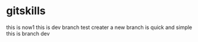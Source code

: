 # gitskills
this is now1
this is dev branch test
creater a new branch is quick and simple
this is branch dev